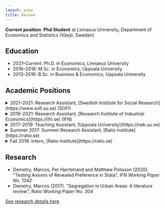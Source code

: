 ```yaml
---
layout: page
title: Resume
---
```


__Current position__: __Phd Student__ at Linnaeus University, Department of Economics and Statistics (Växjö, Sweden)

## Education
- 2021–Current: Ph.D. in Economics, Linnaeus University
- 2016–2018: M.Sc. in Economics, Uppsala University
- 2013–2016: B.Sc. in Business & Economics, Uppsala University

## Academic Positions
<details>
  <summary>2021–2021: Research Assistant, [Swedish Institute for Social Research](https://www.sofi.su.se) (SOFI)</summary>
  
Data cleaning and analysis in __R__ for a select number of projects led by Ph.D. [Adam Altmejd](https://adamaltmejd.se). The projects revolve around the choice of, and returns to, higher education.

</details>

<details>
  <summary>2018–2021: Research Assistant, [Research Institute of Industrial Economics](https://ifn.se) (IFN)</summary>
  
Helping researchers with data gathering, webscraping in __Python__, building and cleaning dataset in __Stata__, creating tables and figures, proof-reading text and theoretical models, writing and translating text, formatting manuscripts for journal submissions and more. Tasks include handling vast Swedish register-data, as well as writing user-written commands in Stata.

</details>

<details>
  <summary>2017–2019: Teaching Assistant, [Uppsala University](https://nek.uu.se)</summary>

  1. B/Microeconomics with Applications
  2. A/Principles of Micro- and Macroeconomics

  For further details, see ["Teaching"](teaching.md)

</details>

<details>
  <summary>Summer 2017: Summer Research Assistant, [Ratio Institute](https://ratio.se)</summary>
  
There is a growing interest in understanding the causes and patterns of residential segregation in urban areas. I spent my summer researching on the theoretical explanations for the rise of segregation in the absence of discriminatory policy. The research resulted in a working paper titled "__Segregation in Urban Areas__", under the supervision of Ekon. Dr. [Martin Korpi](https://ratio.se/en/employees/martin-korpi/). The paper covers both a theoretical framework based on __Thomas Schelling__'s models of segregation and the empirical challenges of applying those models using observational and experimental data. For further details, see ["Research"](research.md)

</details>

<details>
  <summary>Fall 2016: Intern, [Ratio Institute](https://ratio.se)</summary>
  
Labor strikes and other labor union action play a vital role in labor market outcomes. Within Ratio's multilayered analyses on the consequences of a __labor market conflict__, I contributed with descriptive statistics for the empirical analysis. The final product, by Professor [Nils Karlson] and Ida Knudsen, is titled "Kostnader och konsevenser av en arbetsmarknadskonflikt— en fallstudie av byggstrejken våren 2016."

</details>

## Research
- Demetry, Marcos, Per Hjertstrand and Matthew Polisson (2020). "Testing Axioms of Revealed Preference in Stata", <i>IFN Working Paper No. 1342</i>
- Demetry, Marcos (2017). "Segregation in Urban Areas: A literature review", <i>Ratio Working Paper No. 304</i>

[See research details here](research.md)